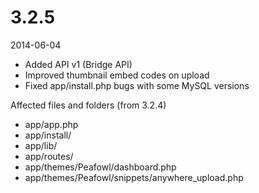 # 3.2.5

2014-06-04

- Added API v1 (Bridge API)
- Improved thumbnail embed codes on upload
- Fixed app/install.php bugs with some MySQL versions

Affected files and folders (from 3.2.4)

- app/app.php
- app/install/
- app/lib/
- app/routes/
- app/themes/Peafowl/dashboard.php
- app/themes/Peafowl/snippets/anywhere_upload.php
